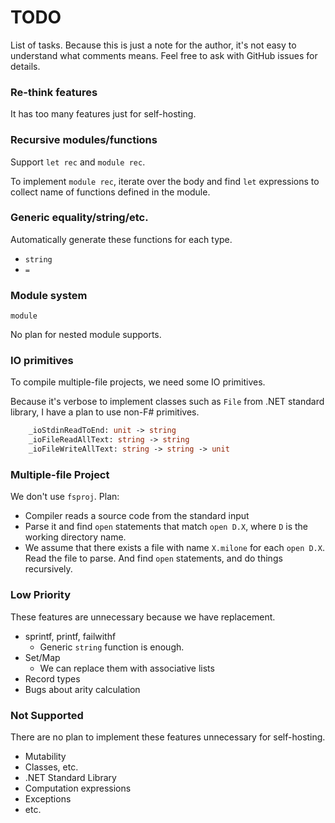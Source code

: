 # TODO

List of tasks. Because this is just a note for the author, it's not easy to understand what comments means. Feel free to ask with GitHub issues for details.

### Re-think features

It has too many features just for self-hosting.

### Recursive modules/functions

Support `let rec` and `module rec`.

To implement `module rec`, iterate over the body and find `let` expressions to collect name of functions defined in the module.

### Generic equality/string/etc.

Automatically generate these functions for each type.

- `string`
- `=`

### Module system

`module`

No plan for nested module supports.

### IO primitives

To compile multiple-file projects, we need some IO primitives.

Because it's verbose to implement classes such as `File` from .NET standard library, I have a plan to use non-F# primitives.

```fsharp
    _ioStdinReadToEnd: unit -> string
    _ioFileReadAllText: string -> string
    _ioFileWriteAllText: string -> string -> unit
```

### Multiple-file Project

We don't use `fsproj`. Plan:

- Compiler reads a source code from the standard input
- Parse it and find `open` statements that match `open D.X`, where `D` is the working directory name.
- We assume that there exists a file with name `X.milone` for each `open D.X`. Read the file to parse. And find `open` statements, and do things recursively.

### Low Priority

These features are unnecessary because we have replacement.

- sprintf, printf, failwithf
    - Generic `string` function is enough.
- Set/Map
    - We can replace them with associative lists
- Record types
- Bugs about arity calculation

### Not Supported

There are no plan to implement these features unnecessary for self-hosting.

- Mutability
- Classes, etc.
- .NET Standard Library
- Computation expressions
- Exceptions
- etc.
